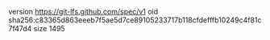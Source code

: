 version https://git-lfs.github.com/spec/v1
oid sha256:c83365d863eeeb7f5ae5d7ce89105233717b118cfdefffb10249c4f81c7f47d4
size 1495
